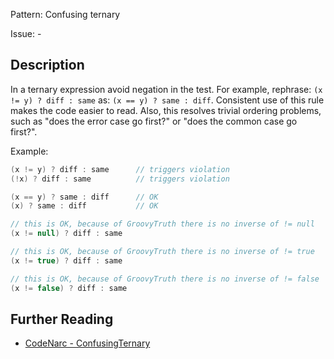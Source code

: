 Pattern: Confusing ternary

Issue: -

## Description

In a ternary expression avoid negation in the test. For example, rephrase: `(x != y) ? diff : same` as: `(x == y) ? same : diff`. Consistent use of this rule makes the code easier to read. Also, this resolves trivial ordering problems, such as "does the error case go first?" or "does the common case go first?".

Example:

``` groovy
(x != y) ? diff : same      // triggers violation
(!x) ? diff : same          // triggers violation

(x == y) ? same : diff      // OK
(x) ? same : diff           // OK

// this is OK, because of GroovyTruth there is no inverse of != null
(x != null) ? diff : same

// this is OK, because of GroovyTruth there is no inverse of != true
(x != true) ? diff : same

// this is OK, because of GroovyTruth there is no inverse of != false
(x != false) ? diff : same
```

## Further Reading

* [CodeNarc - ConfusingTernary](http://codenarc.sourceforge.net/codenarc-rules-convention.html#ConfusingTernary)